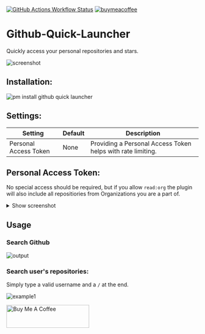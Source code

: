 [![GitHub Actions Workflow Status](https://img.shields.io/github/actions/workflow/status/garulf/github-quick-launcher/test-plugin.yml?style=flat-square&label=tests)](https://github.com/Garulf/pyFlowLauncher/actions/workflows/tests.yaml) [![buymeacoffee](https://img.shields.io/badge/buy%20me%20a%20coffee-yellow.svg?style=flat-square&logo=buymeacoffee&logoColor=000)](https://www.buymeacoffee.com/garulf)

# Github-Quick-Launcher

Quickly access your personal repositories and stars.

![screenshot](https://github.com/Garulf/Github-Quick-Launcher/assets/535299/2cbe2e2d-bdb6-4dcc-a6ca-ca77424544e6)


## Installation:

![pm install github quick launcher](https://github.com/Garulf/Github-Quick-Launcher/assets/535299/13521400-a434-4923-9942-e08f9008e02b)


## Settings:

| Setting               | Default | Description                                                 |
| --------------------- | ------- | ----------------------------------------------------------- |
| Personal Access Token | None    | Providing a Personal Access Token helps with rate limiting. |

## Personal Access Token:

No special access should be required, but if you allow `read:org` the plugin will also include all repositiories from Organizations you are a part of.

<details>
<summary>Show screenshot</summary>

![image](https://user-images.githubusercontent.com/535299/150702194-47d85f6e-8270-4a63-8c72-ba13cc57c93f.png)

</details>

## Usage

### Search Github

![output](https://github.com/Garulf/Github-Quick-Launcher/assets/535299/ac359f81-1efa-472b-a79f-ef0354ed49c9)

### Search user's repositories:

Simply type a valid username and a `/` at the end.

![example1](https://github.com/Garulf/Github-Quick-Launcher/assets/535299/50b20c9b-1784-4427-852f-01a3f4f6a4e9)




<a href="https://www.buymeacoffee.com/garulf" target="_blank"><img src="https://cdn.buymeacoffee.com/buttons/v2/default-yellow.png" alt="Buy Me A Coffee" style="height: 60px !important;width: 217px !important;" ></a>
